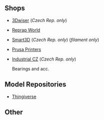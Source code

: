 ## Shops

- [3Dwiser](https://eshop.3dwiser.com/) (*Czech Rep. only*)
- [Reprap World](https://reprapworld.com/)
- [Smart3D](https://www.smart3d.cz/) (*Czech Rep. only*) (*filament only*)
- [Prusa Printers](https://shop.prusa3d.com/)
- [Industrial CZ](https://www.industrial.cz/) (*Czech Rep. only*)

    Bearings and acc.

## Model Repositories

- [Thingiverse](https://www.thingiverse.com/)

## Other


